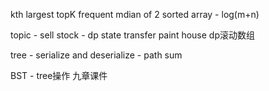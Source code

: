 kth largest
topK frequent
mdian of 2 sorted array - log(m+n)


topic - sell stock - dp state transfer
paint house
dp滚动数组

         
tree - serialize and deserialize
     - path sum
     
     
BST - tree操作 
九章课件






     

    
    



      
